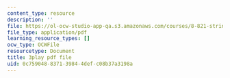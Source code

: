 ```yaml
---
content_type: resource
description: ''
file: https://ol-ocw-studio-app-qa.s3.amazonaws.com/courses/8-821-string-theory-and-holographic-duality-fall-2014/0c759048837139844defc08b37a3198a_1pkoBetgo7s.pdf
file_type: application/pdf
learning_resource_types: []
ocw_type: OCWFile
resourcetype: Document
title: 3play pdf file
uid: 0c759048-8371-3984-4def-c08b37a3198a
---
```

